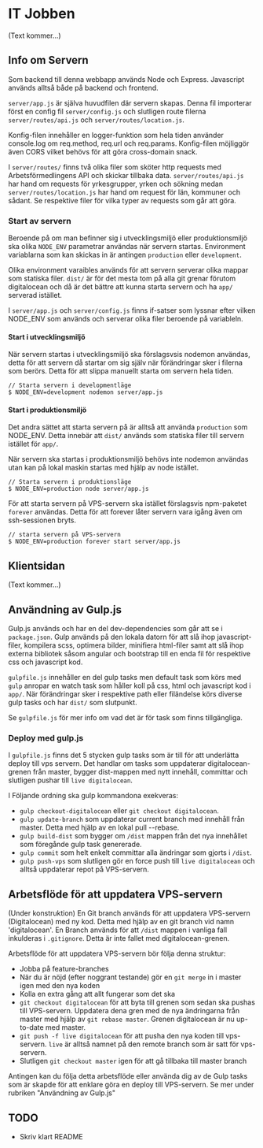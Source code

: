 # IT Jobben
(Text kommer...)

## Info om Servern
Som backend till denna webbapp används Node och Express. Javascript används alltså både på backend och frontend.

`server/app.js` är själva huvudfilen där servern skapas. Denna fil importerar först en config fil `server/config.js` och slutligen route filerna `server/routes/api.js` och `server/routes/location.js`.

Konfig-filen innehåller en logger-funktion som hela tiden använder console.log om req.method, req.url och req.params. Konfig-filen möjliggör även CORS vilket behövs för att göra cross-domain snack.

I `server/routes/` finns två olika filer som sköter http requests med Arbetsförmedlingens API och skickar tillbaka data. `server/routes/api.js` har hand om requests för yrkesgrupper, yrken och sökning medan `server/routes/location.js` har hand om request för län, kommuner och sådant. Se respektive filer för vilka typer av requests som går att göra.


### Start av servern
Beroende på om man befinner sig i utvecklingsmiljö eller produktionsmiljö ska olika `NODE_ENV` parametrar användas när servern startas. Environment variablarna som kan skickas in är antingen `production` eller `development`.

Olika environment varaibles används för att servern serverar olika mappar som statiska filer. `dist/` är för det mesta tom på alla git grenar förutom digitalocean och då är det bättre att kunna starta servern och ha `app/` serverad istället.

I `server/app.js` och `server/config.js` finns if-satser som lyssnar efter vilken NODE_ENV som används och serverar olika filer beroende på variableln.

#### Start i utvecklingsmiljö
När servern startas i utvecklingsmiljö ska förslagsvsis nodemon användas, detta för att servern då startar om sig själv när förändringar sker i filerna som berörs. Detta för att slippa manuellt starta om servern hela tiden.
```
// Starta servern i developmentläge
$ NODE_ENV=development nodemon server/app.js
```
#### Start i produktionsmiljö
Det andra sättet att starta servern på är alltså att använda `production` som NODE_ENV. Detta innebär att `dist/` används som statiska filer till servern istället för `app/`.

När servern ska startas i produktionsmiljö behövs inte nodemon användas utan kan på lokal maskin startas med hjälp av node istället.
```
// Starta servern i produktionsläge
$ NODE_ENV=production node server/app.js
```

För att starta servern på VPS-servern ska istället förslagsvis npm-paketet `forever` användas. Detta för att forever låter servern vara igång även om ssh-sessionen bryts.
```
// starta servern på VPS-servern
$ NODE_ENV=production forever start server/app.js
```



## Klientsidan
(Text kommer...)

## Användning av Gulp.js

Gulp.js används och har en del dev-dependencies som går att se i `package.json`. Gulp används på den lokala datorn för att slå ihop javascript-filer, kompilera scss, optimera bilder, minifiera html-filer samt att slå ihop externa bibliotek såsom angular och bootstrap till en enda fil för respektive css och javascript kod.

`gulpfile.js` innehåller en del gulp tasks men default task som körs med `gulp` anropar en watch task som håller koll på css, html och javascript kod i `app/`. När förändringar sker i respektive path eller filändelse körs diverse gulp tasks och har `dist/` som slutpunkt.

Se `gulpfile.js` för mer info om vad det är för task som finns tillgängliga.

### Deploy med gulp.js
I `gulpfile.js` finns det 5 stycken gulp tasks som är till för att underlätta deploy till vps servern. Det handlar om tasks som uppdaterar digitalocean-grenen från master, bygger dist-mappen med nytt innehåll, committar och slutligen pushar till `live digitalocean`.

I Följande ordning ska gulp kommandona exekveras:

* `gulp checkout-digitalocean` eller `git checkout digitalocean`.
* `gulp update-branch` som uppdaterar current branch med innehåll från master. Detta med hjälp av en lokal pull --rebase.
* `gulp build-dist` som bygger om `/dist` mappen från det nya innehållet som föregånde gulp task genererade.
* `gulp commit` som helt enkelt committar alla ändringar som gjorts i `/dist`.
* `gulp push-vps` som slutligen gör en force push till `live digitalocean` och alltså uppdaterar repot på VPS-servern.


## Arbetsflöde för att uppdatera VPS-servern
(Under konstruktion)
En Git branch används för att uppdatera VPS-servern (Digitalocean) med ny kod. Detta med hjälp av en git branch vid namn 'digitalocean'. En Branch används för att `/dist` mappen i vanliga fall inkulderas i `.gitignore`. Detta är inte fallet med digitalocean-grenen.

 Arbetsflöde för att uppdatera VPS-servern bör följa denna struktur:

* Jobba på feature-branches
* När du är nöjd (efter noggrant testande) gör en `git merge` in i master igen med den nya koden
* Kolla en extra gång att allt fungerar som det ska
* `git checkout digitalocean` för att byta till grenen som sedan ska pushas till VPS-servern. Uppdatera dena gren med de nya ändringarna från master med hjälp av `git rebase master`. Grenen digitalocean är nu up-to-date med master.
* `git push -f live digitalocean` för att pusha den nya koden till vps-servern. `live` är alltså namnet på den remote branch som är satt för vps-servern.
* Slutligen `git checkout master` igen för att gå tillbaka till master branch

Antingen kan du följa detta arbetsflöde eller använda dig av de Gulp tasks som är skapde för att enklare göra en deploy till VPS-servern. Se mer under rubriken "Användning av Gulp.js"

## TODO
* Skriv klart README
